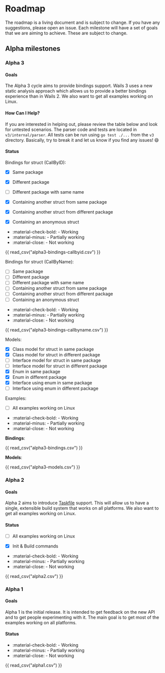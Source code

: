 # Roadmap

The roadmap is a living document and is subject to change. If you have any
suggestions, please open an issue. Each milestone will have a set of goals that
we are aiming to achieve. These are subject to change.

## Alpha milestones


### Alpha 3

#### Goals

The Alpha 3 cycle aims to provide bindings support. Wails 3 uses a new static analysis approach which allows us to provide 
a better bindings experience than in Wails 2. 
We also want to get all examples working on Linux.

#### How Can I Help?

If you are interested in helping out, please review the table below and look for
untested scenarios. The parser code and tests are located in `v3/internal/parser`.
All tests can be run using `go test ./...` from the `v3` directory.
Basically, try to break it and let us know if you find any issues! :smile:

#### Status

Bindings for struct (CallByID):
- [x] Same package
- [x] Different package
- [ ] Different package with same name
- [x] Containing another struct from same package
- [x] Containing another struct from different package
- [x] Containing an anonymous struct


- :material-check-bold: - Working
- :material-minus: - Partially working
- :material-close: - Not working

{{ read_csv("alpha3-bindings-callbyid.csv") }}

Bindings for struct (CallByName):
- [ ] Same package
- [ ] Different package
- [ ] Different package with same name
- [ ] Containing another struct from same package
- [ ] Containing another struct from different package
- [ ] Containing an anonymous struct

- :material-check-bold: - Working
- :material-minus: - Partially working
- :material-close: - Not working

{{ read_csv("alpha3-bindings-callbyname.csv") }}

Models:
- [x] Class model for struct in same package
- [x] Class model for struct in different package
- [ ] Interface model for struct in same package
- [ ] Interface model for struct in different package
- [x] Enum in same package
- [x] Enum in different package
- [x] Interface using enum in same package
- [ ] Interface using enum in different package

Examples:
- [ ] All examples working on Linux


- :material-check-bold: - Working
- :material-minus: - Partially working
- :material-close: - Not working

**Bindings**:

{{ read_csv("alpha3-bindings.csv") }}

**Models**:

{{ read_csv("alpha3-models.csv") }}



### Alpha 2

#### Goals

Alpha 2 aims to introduce [Taskfile](https://taskfile.dev) support. This will
allow us to have a single, extensible build system that works on all platforms.
We also want to get all examples working on Linux.

#### Status

- [ ] All examples working on Linux
- [x] Init & Build commands


- :material-check-bold: - Working
- :material-minus: - Partially working
- :material-close: - Not working

{{ read_csv("alpha2.csv") }}

### Alpha 1

#### Goals

Alpha 1 is the initial release. It is intended to get feedback on the new API
and to get people experimenting with it. The main goal is to get most of the
examples working on all platforms.

#### Status

- :material-check-bold: - Working
- :material-minus: - Partially working
- :material-close: - Not working

{{ read_csv("alpha1.csv") }}
